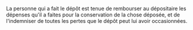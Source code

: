   
 La personne qui a fait le dépôt est tenue de rembourser au dépositaire les dépenses qu'il a faites pour la conservation de la chose déposée, et de l'indemniser de toutes les pertes que le dépôt peut lui avoir occasionnées.  

  
